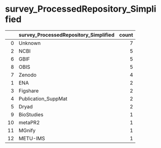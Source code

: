 # survey_ProcessedRepository_Simplified
|    | survey_ProcessedRepository_Simplified   |   count |
|---:|:----------------------------------------|--------:|
|  0 | Unknown                                 |       7 |
|  2 | NCBI                                    |       5 |
|  6 | GBIF                                    |       5 |
|  8 | OBIS                                    |       5 |
|  7 | Zenodo                                  |       4 |
|  1 | ENA                                     |       2 |
|  3 | Figshare                                |       2 |
|  4 | Publication_SuppMat                     |       2 |
|  5 | Dryad                                   |       2 |
|  9 | BioStudies                              |       1 |
| 10 | metaPR2                                 |       1 |
| 11 | MGnify                                  |       1 |
| 12 | METU-IMS                                |       1 |
